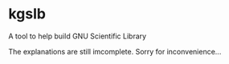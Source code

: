 # kgslb
A tool to help build GNU Scientific Library

The explanations are still imcomplete. Sorry for inconvenience...
